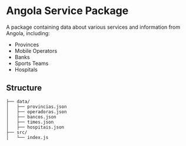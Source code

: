 # Angola Service Package

A package containing data about various services and information from Angola, including:

- Provinces
- Mobile Operators
- Banks
- Sports Teams
- Hospitals

## Structure

```tree
├── data/
│   ├── provincias.json
│   ├── operadoras.json
│   ├── bancos.json
│   ├── times.json
│   ├── hospitais.json
├── src/
│   └── index.js